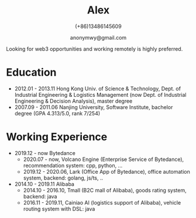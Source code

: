 <h1 align="center">Alex</h1>

<p align="center">(+86)13486145609</p>

<p align="center">anonymwy@gmail.com</p>

Looking for web3 opportunities and working remotely is highly preferred.

# Education

- 2012.01 - 2013.11  Hong Kong Univ. of Science & Technology, Dept. of Industrial Engineering & Logistics Management (now Dept. of Industrial Engineering & Decision Analysis), master degree
- 2007.09 - 2011.06 Nanjing University, Software Institute, bachelor degree (GPA 4.313/5.0, rank 7/254)

# Working Experience

- 2019.12 - now  Bytedance
  - 2020.07 - now, Volcano Engine (Enterprise Service of Bytedance), recommendation system: cpp, python, ...
  - 2019.12 - 2020.06,  Lark (Office App of Bytedance), office automation system, backend: golang, js/ts, ..
- 2014.10 - 2019.11 Alibaba
  - 2014.10 - 2016.10, Tmall (B2C mall of Alibaba), goods rating system, backend: java
  - 2016.11 - 2019.11, Cainiao AI (logistics support of Alibaba), vehicle routing system with DSL: java
